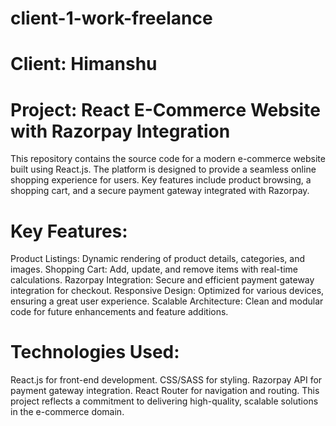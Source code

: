# client-1-work-freelance
# Client: Himanshu 
# Project: React E-Commerce Website with Razorpay Integration
This repository contains the source code for a modern e-commerce website built using React.js. The platform is designed to provide a seamless online shopping experience for users. Key features include product browsing, a shopping cart, and a secure payment gateway integrated with Razorpay.

# Key Features:
Product Listings: Dynamic rendering of product details, categories, and images.
Shopping Cart: Add, update, and remove items with real-time calculations.
Razorpay Integration: Secure and efficient payment gateway integration for checkout.
Responsive Design: Optimized for various devices, ensuring a great user experience.
Scalable Architecture: Clean and modular code for future enhancements and feature additions.
# Technologies Used:
React.js for front-end development.
CSS/SASS for styling.
Razorpay API for payment gateway integration.
React Router for navigation and routing.
This project reflects a commitment to delivering high-quality, scalable solutions in the e-commerce domain.
